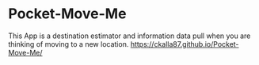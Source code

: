 # Pocket-Move-Me
This App is a destination estimator and information data pull when you are thinking of moving to a new location.
https://ckalla87.github.io/Pocket-Move-Me/
